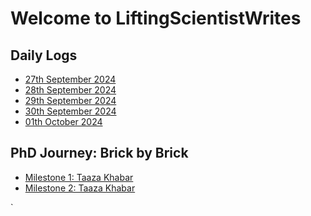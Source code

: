 # Welcome to LiftingScientistWrites
<link rel="stylesheet" href="style.css">
<div class="shape shape1"></div>
<div class="shape shape2"></div>
<div class="shape shape3"></div>



## Daily Logs
- [27th September 2024](./Daily-Logs/log-2024-09-27.md)
- [28th September 2024](./Daily-Logs/log-2024-09-28.md)
- [29th September 2024](./Daily-Logs/log-2024-09-29.md)
- [30th September 2024](./Daily-Logs/log-2024-09-30.md)
- [01th October 2024](./Daily-Logs/log-2024-10-01.md)
 

## PhD Journey: Brick by Brick
- [Milestone 1: Taaza Khabar](./BrickbyBrick/Ep-1.md)
- [Milestone 2: Taaza Khabar](./BrickbyBrick/Ep-2.md)




<!-- Add floating shapes using HTML inside the Markdown file -->
<div class="shape shape1"></div>
<div class="shape shape2"></div>
<div class="shape shape3"></div>`